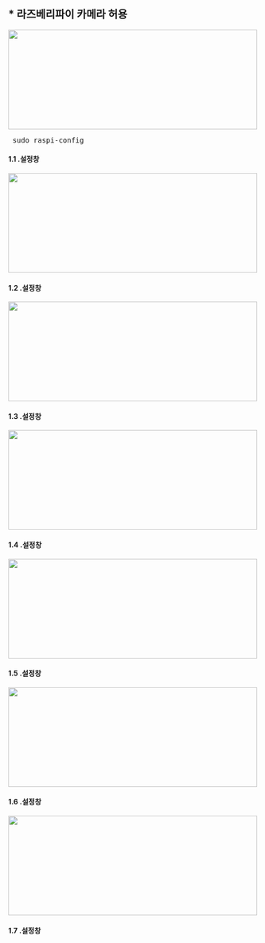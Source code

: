 <h2> * 라즈베리파이 카메라 허용</h2>
<img   width="500" height="200" src="https://user-images.githubusercontent.com/101245720/207513366-07b23bcd-b855-4039-aa17-ca076a7341c5.PNG">

<pre> sudo raspi-config </pre>

<h4> 1.1 .설정창 </h4>
  <img   width="500" height="200" src="https://user-images.githubusercontent.com/101245720/207514691-aef02a7c-334f-414e-be0c-e2a48bac5299.PNG">
<h4> 1.2 .설정창 </h4>
  <img   width="500" height="200" src="https://user-images.githubusercontent.com/101245720/207514716-d473e30c-df1c-4e85-bbf4-448a8117bcf7.PNG">
<h4> 1.3 .설정창 </h4>
  <img   width="500" height="200" src="https://user-images.githubusercontent.com/101245720/207514720-20808c78-91ed-4dc4-a226-06e216b5ed5e.PNG">
<h4> 1.4 .설정창 </h4>
  <img   width="500" height="200" src="https://user-images.githubusercontent.com/101245720/207514722-bfc69830-dad1-439a-98a2-f758ff06584a.PNG">
<h4> 1.5 .설정창 </h4>
  <img   width="500" height="200" src="https://user-images.githubusercontent.com/101245720/207514726-0411b1ff-b4ae-43a1-b580-e40635ff0a9c.PNG">
<h4> 1.6 .설정창 </h4>
  <img   width="500" height="200" src="https://user-images.githubusercontent.com/101245720/207514730-6c40b51f-4c77-4b10-af0b-11005891847a.PNG">
<h4> 1.7 .설정창 </h4>





